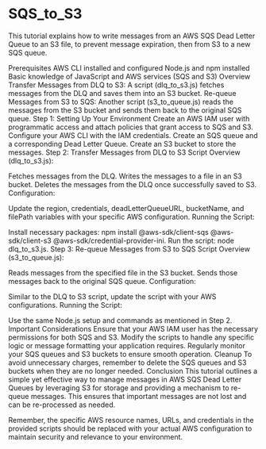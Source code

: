 # SQS_to_S3
This tutorial explains how to write messages from an AWS SQS Dead Letter Queue to an S3 file, to prevent message expiration, then from S3 to a new SQS queue.

Prerequisites
AWS CLI installed and configured
Node.js and npm installed
Basic knowledge of JavaScript and AWS services (SQS and S3)
Overview
Transfer Messages from DLQ to S3: A script (dlq_to_s3.js) fetches messages from the DLQ and saves them into an S3 bucket.
Re-queue Messages from S3 to SQS: Another script (s3_to_queue.js) reads the messages from the S3 bucket and sends them back to the original SQS queue.
Step 1: Setting Up Your Environment
Create an AWS IAM user with programmatic access and attach policies that grant access to SQS and S3.
Configure your AWS CLI with the IAM credentials.
Create an SQS queue and a corresponding Dead Letter Queue.
Create an S3 bucket to store the messages.
Step 2: Transfer Messages from DLQ to S3
Script Overview (dlq_to_s3.js):

Fetches messages from the DLQ.
Writes the messages to a file in an S3 bucket.
Deletes the messages from the DLQ once successfully saved to S3.
Configuration:

Update the region, credentials, deadLetterQueueURL, bucketName, and filePath variables with your specific AWS configuration.
Running the Script:

Install necessary packages: npm install @aws-sdk/client-sqs @aws-sdk/client-s3 @aws-sdk/credential-provider-ini.
Run the script: node dlq_to_s3.js.
Step 3: Re-queue Messages from S3 to SQS
Script Overview (s3_to_queue.js):

Reads messages from the specified file in the S3 bucket.
Sends those messages back to the original SQS queue.
Configuration:

Similar to the DLQ to S3 script, update the script with your AWS configurations.
Running the Script:

Use the same Node.js setup and commands as mentioned in Step 2.
Important Considerations
Ensure that your AWS IAM user has the necessary permissions for both SQS and S3.
Modify the scripts to handle any specific logic or message formatting your application requires.
Regularly monitor your SQS queues and S3 buckets to ensure smooth operation.
Cleanup
To avoid unnecessary charges, remember to delete the SQS queues and S3 buckets when they are no longer needed.
Conclusion
This tutorial outlines a simple yet effective way to manage messages in AWS SQS Dead Letter Queues by leveraging S3 for storage and providing a mechanism to re-queue messages. This ensures that important messages are not lost and can be re-processed as needed.

Remember, the specific AWS resource names, URLs, and credentials in the provided scripts should be replaced with your actual AWS configuration to maintain security and relevance to your environment.
